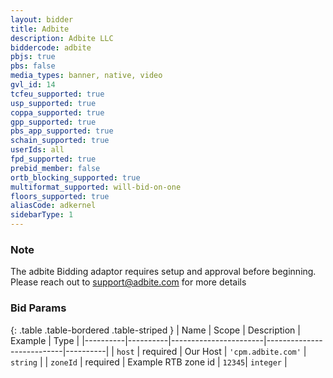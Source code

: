 ```yaml
---
layout: bidder
title: Adbite
description: Adbite LLC
biddercode: adbite
pbjs: true
pbs: false
media_types: banner, native, video
gvl_id: 14
tcfeu_supported: true
usp_supported: true
coppa_supported: true
gpp_supported: true
pbs_app_supported: true
schain_supported: true
userIds: all
fpd_supported: true
prebid_member: false
ortb_blocking_supported: true
multiformat_supported: will-bid-on-one
floors_supported: true
aliasCode: adkernel
sidebarType: 1
---
```


### Note

The adbite Bidding adaptor requires setup and approval before beginning. Please reach out to <support@adbite.com> for more details

### Bid Params

{: .table .table-bordered .table-striped }
| Name     | Scope    | Description           | Example                   | Type     |
|----------|----------|-----------------------|---------------------------|----------|
| `host`   | required | Our Host | `'cpm.adbite.com'` | `string` |
| `zoneId` | required | Example RTB zone id           | `12345`| `integer` |
